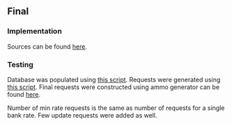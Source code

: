## Final

### Implementation

Sources can be found [here](erws/erws.cr).

### Testing

Database was populated using [this script](load-testing/populate.py).
Requests were generated using [this script](load-testing/generate_requests.py).
Final requests were constructed using ammo generator can be found [here](load-testing/ammo.txt).

Number of min rate requests is the same as number of requests for a single bank rate. Few update requests were added as well.

